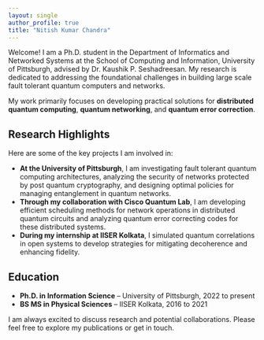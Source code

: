 ```yaml
---
layout: single
author_profile: true
title: "Nitish Kumar Chandra"
---
```


Welcome! I am a Ph.D. student in the Department of Informatics and Networked Systems at the School of Computing and Information, University of Pittsburgh, advised by Dr. Kaushik P. Seshadreesan. My research is dedicated to addressing the foundational challenges in building large scale fault tolerant quantum computers and networks.

My work primarily focuses on developing practical solutions for **distributed quantum computing**, **quantum networking**, and **quantum error correction**.

## Research Highlights

Here are some of the key projects I am involved in:

- **At the University of Pittsburgh**, I am investigating fault tolerant quantum computing architectures, analyzing the security of networks protected by post quantum cryptography, and designing optimal policies for managing entanglement in quantum networks.
- **Through my collaboration with Cisco Quantum Lab**, I am developing efficient scheduling methods for network operations in distributed quantum circuits and analyzing quantum error correcting codes for these distributed systems.
- **During my internship at IISER Kolkata**, I simulated quantum correlations in open systems to develop strategies for mitigating decoherence and enhancing fidelity.

## Education

- **Ph.D. in Information Science** – University of Pittsburgh, 2022 to present  
- **BS MS in Physical Sciences** – IISER Kolkata, 2016 to 2021

I am always excited to discuss research and potential collaborations. Please feel free to explore my publications or get in touch.
